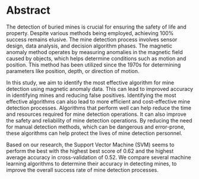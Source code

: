 # Abstract 
The detection of buried mines is crucial for ensuring the safety of life and property. Despite various methods being employed, achieving 100% success remains elusive. The mine detection process involves sensor design, data analysis, and decision algorithm phases. The magnetic anomaly method operates by measuring anomalies in the magnetic field caused by objects, which helps determine conditions such as motion and position. This method has been utilized since the 1970s for determining parameters like position, depth, or direction of motion. 

In this study, we aim to identify the most effective algorithm for mine detection using magnetic anomaly data. This can lead to improved accuracy in identifying mines and reducing false positives. Identifying the most effective algorithms can also lead to more efficient and cost-effective mine detection processes. Algorithms that perform well can help reduce the time and resources required for mine detection operations. It can also improve the safety and reliability of mine detection operations. By reducing the need for manual detection methods, which can be dangerous and error-prone, these algorithms can help protect the lives of mine detection personnel.

Based on our research, the Support Vector Machine (SVM) seems to perform the best with the highest best score of 0.62 and the highest average accuracy in cross-validation of 0.52. We compare several machine learning algorithms to determine their accuracy in detecting mines, to improve the overall success rate of mine detection processes.

